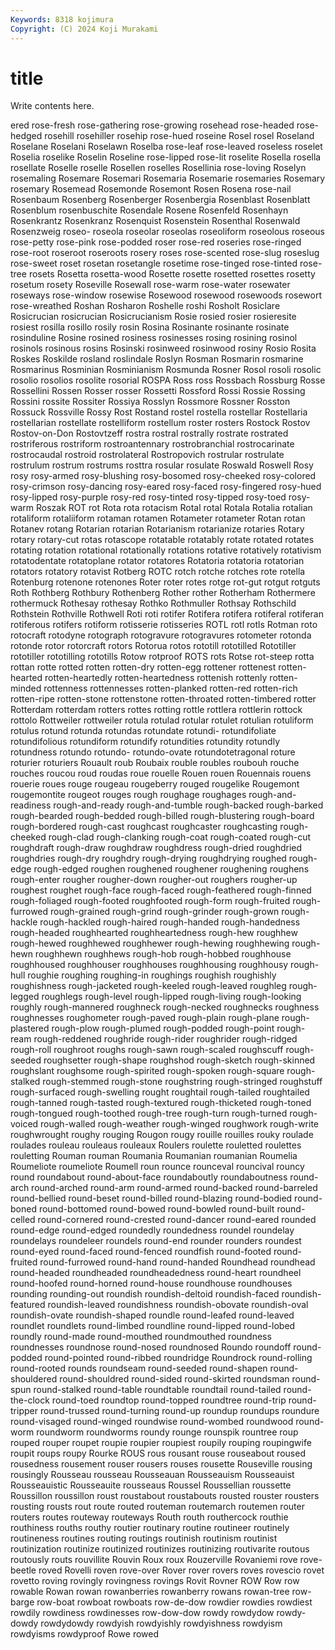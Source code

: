 ```yaml
---
Keywords: 8318 kojimura
Copyright: (C) 2024 Koji Murakami
---
```


# title

Write contents here.



ered
rose-fresh rose-gathering rose-growing rosehead rose-headed rose-hedged rosehill rosehiller rosehip rose-hued
roseine Rosel rosel Roseland Roselane Roselani Roselawn Roselba rose-leaf rose-leaved
roseless roselet Roselia roselike Roselin Roseline rose-lipped rose-lit roselite Rosella
rosella rosellate Roselle roselle Rosellen roselles Rosellinia rose-loving Roselyn rosemaling
Rosemare Rosemari Rosemaria Rosemarie rosemaries Rosemary rosemary Rosemead Rosemonde Rosemont
Rosen Rosena rose-nail Rosenbaum Rosenberg Rosenberger Rosenbergia Rosenblast Rosenblatt Rosenblum
rosenbuschite Rosendale Rosene Rosenfeld Rosenhayn Rosenkrantz Rosenkranz Rosenquist Rosenstein Rosenthal
Rosenwald Rosenzweig roseo- roseola roseolar roseolas roseoliform roseolous roseous rose-petty
rose-pink rose-podded roser rose-red roseries rose-ringed rose-root roseroot roseroots rosery
roses rose-scented rose-slug roseslug rose-sweet roset rosetan rosetangle rosetime rose-tinged
rose-tinted rose-tree rosets Rosetta rosetta-wood Rosette rosette rosetted rosettes rosetty
rosetum rosety Roseville Rosewall rose-warm rose-water rosewater roseways rose-window rosewise
Rosewood rosewood rosewoods rosewort rose-wreathed Roshan Rosharon Roshelle roshi Rosholt
Rosiclare Rosicrucian rosicrucian Rosicrucianism Rosie rosied rosier rosieresite rosiest rosilla
rosillo rosily rosin Rosina Rosinante rosinante rosinate rosinduline Rosine rosined
rosiness rosinesses rosing rosining rosinol rosinols rosinous rosins Rosinski rosinweed
rosinwood rosiny Rosio Rosita Roskes Roskilde rosland roslindale Roslyn Rosman
Rosmarin rosmarine Rosmarinus Rosminian Rosminianism Rosmunda Rosner Rosol rosoli rosolic
rosolio rosolios rosolite rosorial ROSPA Ross ross Rossbach Rossburg Rosse
Rossellini Rossen Rosser rosser Rossetti Rossford Rossi Rossie Rossing Rossini
rossite Rossiter Rossiya Rosslyn Rossmore Rossner Rosston Rossuck Rossville Rossy
Rost Rostand rostel rostella rostellar Rostellaria rostellarian rostellate rostelliform rostellum
roster rosters Rostock Rostov Rostov-on-Don Rostovtzeff rostra rostral rostrally rostrate
rostrated rostriferous rostriform rostroantennary rostrobranchial rostrocarinate rostrocaudal rostroid rostrolateral Rostropovich
rostrular rostrulate rostrulum rostrum rostrums rosttra rosular rosulate Roswald Roswell
Rosy rosy rosy-armed rosy-blushing rosy-bosomed rosy-cheeked rosy-colored rosy-crimson rosy-dancing rosy-eared
rosy-faced rosy-fingered rosy-hued rosy-lipped rosy-purple rosy-red rosy-tinted rosy-tipped rosy-toed rosy-warm
Roszak ROT rot Rota rota rotacism Rotal rotal Rotala Rotalia
rotalian rotaliform rotaliiform rotaman rotamen Rotameter rotameter Rotan rotan Rotanev
rotang Rotarian rotarian Rotarianism rotarianize rotaries Rotary rotary rotary-cut rotas
rotascope rotatable rotatably rotate rotated rotates rotating rotation rotational rotationally
rotations rotative rotatively rotativism rotatodentate rotatoplane rotator rotatores Rotatoria rotatoria
rotatorian rotators rotatory rotavist Rotberg ROTC rotch rotche rotches rote
rotella Rotenburg rotenone rotenones Roter roter rotes rotge rot-gut rotgut
rotguts Roth Rothberg Rothbury Rothenberg Rother rother Rotherham Rothermere rothermuck
Rothesay rothesay Rothko Rothmuller Rothsay Rothschild Rothstein Rothville Rothwell Roti
roti rotifer Rotifera rotifera rotiferal rotiferan rotiferous rotifers rotiform rotisserie
rotisseries ROTL rotl rotls Rotman roto rotocraft rotodyne rotograph rotogravure
rotogravures rotometer rotonda rotonde rotor rotorcraft rotors Rotorua rotos rototill
rototilled Rototiller rototiller rototilling rototills Rotow rotproof ROTS rots Rotse
rot-steep rotta rottan rotte rotted rotten rotten-dry rotten-egg rottener rottenest
rotten-hearted rotten-heartedly rotten-heartedness rottenish rottenly rotten-minded rottenness rottennesses rotten-planked rotten-red
rotten-rich rotten-ripe rotten-stone rottenstone rotten-throated rotten-timbered rotter Rotterdam rotterdam rotters
rottes rotting rottle rottlera rottlerin rottock rottolo Rottweiler rottweiler rotula
rotulad rotular rotulet rotulian rotuliform rotulus rotund rotunda rotundas rotundate
rotundi- rotundifoliate rotundifolious rotundiform rotundify rotundities rotundity rotundly rotundness rotundo
rotundo- rotundo-ovate rotundotetragonal roture roturier roturiers Rouault roub Roubaix rouble
roubles roubouh rouche rouches roucou roud roudas roue rouelle Rouen
rouen Rouennais rouens rouerie roues rouge rougeau rougeberry rouged rougelike
Rougemont rougemontite rougeot rouges rough roughage roughages rough-and-readiness rough-and-ready rough-and-tumble
rough-backed rough-barked rough-bearded rough-bedded rough-billed rough-blustering rough-board rough-bordered rough-cast roughcast
roughcaster roughcasting rough-cheeked rough-clad rough-clanking rough-coat rough-coated rough-cut roughdraft rough-draw
roughdraw roughdress rough-dried roughdried roughdries rough-dry roughdry rough-drying roughdrying roughed
rough-edge rough-edged roughen roughened roughener roughening roughens rough-enter rougher rougher-down
rougher-out roughers rougher-up roughest roughet rough-face rough-faced rough-feathered rough-finned rough-foliaged
rough-footed roughfooted rough-form rough-fruited rough-furrowed rough-grained rough-grind rough-grinder rough-grown rough-hackle
rough-hackled rough-haired rough-handed rough-handedness rough-headed roughhearted roughheartedness rough-hew roughhew rough-hewed
roughhewed roughhewer rough-hewing roughhewing rough-hewn roughhewn roughhews rough-hob rough-hobbed roughhouse
roughhoused roughhouser roughhouses roughhousing roughhousy rough-hull roughie roughing roughing-in roughings
roughish roughishly roughishness rough-jacketed rough-keeled rough-leaved roughleg rough-legged roughlegs rough-level
rough-lipped rough-living rough-looking roughly rough-mannered roughneck rough-necked roughnecks roughness roughnesses
roughometer rough-paved rough-plain rough-plane rough-plastered rough-plow rough-plumed rough-podded rough-point rough-ream
rough-reddened roughride rough-rider roughrider rough-ridged rough-roll roughroot roughs rough-sawn rough-scaled
roughscuff rough-seeded roughsetter rough-shape roughshod rough-sketch rough-skinned roughslant roughsome rough-spirited
rough-spoken rough-square rough-stalked rough-stemmed rough-stone roughstring rough-stringed roughstuff rough-surfaced rough-swelling
rought roughtail rough-tailed roughtailed rough-tanned rough-tasted rough-textured rough-thicketed rough-toned rough-tongued
rough-toothed rough-tree rough-turn rough-turned rough-voiced rough-walled rough-weather rough-winged roughwork rough-write
roughwrought roughy rouging Rougon rougy rouille rouilles rouky roulade roulades
rouleau rouleaus rouleaux Roulers roulette rouletted roulettes rouletting Rouman rouman
Roumania Roumanian roumanian Roumelia Roumeliote roumeliote Roumell roun rounce rounceval
rouncival rouncy round roundabout round-about-face roundaboutly roundaboutness round-arch round-arched round-arm
round-armed round-backed round-barreled round-bellied round-beset round-billed round-blazing round-bodied round-boned round-bottomed
round-bowed round-bowled round-built round-celled round-cornered round-crested round-dancer round-eared rounded round-edge
round-edged roundedly roundedness roundel roundelay roundelays roundeleer roundels round-end rounder
rounders roundest round-eyed round-faced round-fenced roundfish round-footed round-fruited round-furrowed round-hand
round-handed Roundhead roundhead round-headed roundheaded roundheadedness round-heart roundheel round-hoofed round-horned
round-house roundhouse roundhouses rounding rounding-out roundish roundish-deltoid roundish-faced roundish-featured roundish-leaved
roundishness roundish-obovate roundish-oval roundish-ovate roundish-shaped roundle round-leafed round-leaved roundlet roundlets
round-limbed roundline round-lipped round-lobed roundly round-made round-mouthed roundmouthed roundness roundnesses
roundnose round-nosed roundnosed Roundo roundoff round-podded round-pointed round-ribbed roundridge Roundrock
round-rolling round-rooted rounds roundseam round-seeded round-shapen round-shouldered round-shouldred round-sided round-skirted
roundsman round-spun round-stalked round-table roundtable roundtail round-tailed round-the-clock round-toed roundtop
round-topped roundtree round-trip round-tripper round-trussed round-turning round-up roundup roundups roundure
round-visaged round-winged roundwise round-wombed roundwood round-worm roundworm roundworms roundy rounge
rounspik rountree roup rouped rouper roupet roupie roupier roupiest roupily
rouping roupingwife roupit roups roupy Rourke ROUS rous rousant rouse
rouseabout roused rousedness rousement rouser rousers rouses rousette Rouseville rousing
rousingly Rousseau rousseau Rousseauan Rousseauism Rousseauist Rousseauistic Rousseauite rousseaus Roussel
Roussellian roussette Roussillon roussillon roust roustabout roustabouts rousted rouster rousters
rousting rousts rout route routed routeman routemarch routemen router routers
routes routeway routeways Routh routh routhercock routhie routhiness rouths routhy
routier routinary routine routineer routinely routineness routines routing routings routinish
routinism routinist routinization routinize routinized routinizes routinizing routivarite routous routously
routs rouvillite Rouvin Roux roux Rouzerville Rovaniemi rove rove-beetle roved
Rovelli roven rove-over Rover rover rovers roves rovescio rovet rovetto
roving rovingly rovingness rovings Rovit Rovner ROW Row row rowable
Rowan rowan rowanberries rowanberry rowans rowan-tree row-barge row-boat rowboat rowboats
row-de-dow rowdier rowdies rowdiest rowdily rowdiness rowdinesses row-dow-dow rowdy rowdydow
rowdy-dowdy rowdydowdy rowdyish rowdyishly rowdyishness rowdyism rowdyisms rowdyproof Rowe rowed
